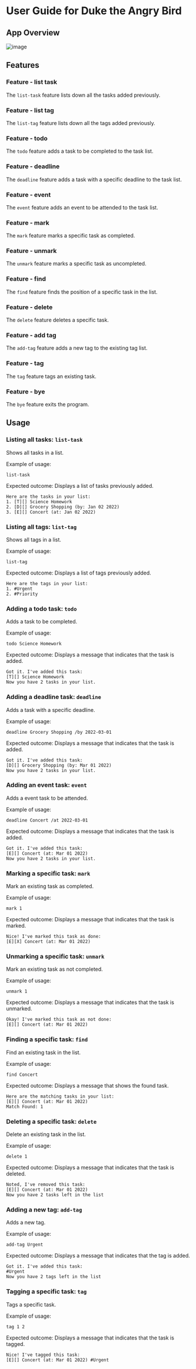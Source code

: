 # User Guide for Duke the Angry Bird

## App Overview
![image](./Ui.png)

## Features 

### Feature - list task

The `list-task` feature lists down all the tasks added previously.

### Feature - list tag

The `list-tag` feature lists down all the tags added previously.

### Feature - todo

The `todo` feature adds a task to be completed to the task list.

### Feature - deadline

The `deadline` feature adds a task with a specific deadline to the task list.

### Feature - event

The `event` feature adds an event to be attended to the task list.

### Feature - mark

The `mark` feature marks a specific task as completed.

### Feature - unmark

The `unmark` feature marks a specific task as uncompleted.

### Feature - find

The `find` feature finds the position of a specific task in the list.

### Feature - delete

The `delete` feature deletes a specific task.

### Feature - add tag

The `add-tag` feature adds a new tag to the existing tag list.

### Feature - tag

The `tag` feature tags an existing task.

### Feature - bye

The `bye` feature exits the program.

## Usage

### Listing all tasks: `list-task`

Shows all tasks in a list.

Example of usage: 

`list-task`

Expected outcome: Displays a list of tasks previously added.


```
Here are the tasks in your list:
1. [T][] Science Homework
2. [D][] Grocery Shopping (by: Jan 02 2022)
3. [E][] Concert (at: Jan 02 2022)
```
### Listing all tags: `list-tag`

Shows all tags in a list.

Example of usage:

`list-tag`

Expected outcome: Displays a list of tags previously added.


```
Here are the tags in your list:
1. #Urgent
2. #Priority
```

### Adding a todo task: `todo`

Adds a task to be completed.

Example of usage:

`todo Science Homework`

Expected outcome: Displays a message that indicates that the task is added.


```
Got it. I've added this task:
[T][] Science Homework
Now you have 2 tasks in your list.
```

### Adding a deadline task: `deadline`

Adds a task with a specific deadline.

Example of usage:

`deadline Grocery Shopping /by 2022-03-01`

Expected outcome: Displays a message that indicates that the task is added.


```
Got it. I've added this task:
[D][] Grocery Shopping (by: Mar 01 2022)
Now you have 2 tasks in your list.
```

### Adding an event task: `event`

Adds a event task to be attended.

Example of usage:

`deadline Concert /at 2022-03-01`

Expected outcome: Displays a message that indicates that the task is added.

```
Got it. I've added this task:
[E][] Concert (at: Mar 01 2022)
Now you have 2 tasks in your list.
```

### Marking a specific task: `mark`

Mark an existing task as completed.

Example of usage:

`mark 1`

Expected outcome: Displays a message that indicates that the task is marked.

```
Nice! I've marked this task as done:
[E][X] Concert (at: Mar 01 2022)
```

### Unmarking a specific task: `unmark`

Mark an existing task as not completed.

Example of usage:

`unmark 1`

Expected outcome: Displays a message that indicates that the task is unmarked.

```
Okay! I've marked this task as not done:
[E][] Concert (at: Mar 01 2022)
```

### Finding a specific task: `find`

Find an existing task in the list.

Example of usage:

`find Concert`

Expected outcome: Displays a message that shows the found task.

```
Here are the matching tasks in your list:
[E][] Concert (at: Mar 01 2022)
Match Found: 1
```

### Deleting a specific task: `delete`

Delete an existing task in the list.

Example of usage:

`delete 1`

Expected outcome: Displays a message that indicates that the task is deleted.

```
Noted, I've removed this task:
[E][] Concert (at: Mar 01 2022)
Now you have 2 tasks left in the list
```

### Adding a new tag: `add-tag`

Adds a new tag.

Example of usage:

`add-tag Urgent`

Expected outcome: Displays a message that indicates that the tag is added.

```
Got it. I've added this task:
#Urgent
Now you have 2 tags left in the list
```

### Tagging a specific task: `tag`

Tags a specific task.

Example of usage:

`tag 1 2`

Expected outcome: Displays a message that indicates that the task is tagged.

```
Nice! I've tagged this task:
[E][] Concert (at: Mar 01 2022) #Urgent
```

